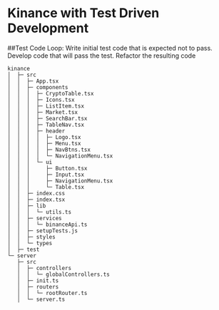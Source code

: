 # Kinance with Test Driven Development 

##Test Code Loop:
Write initial test code that is expected not to pass.
Develop code that will pass the test.
Refactor the resulting code
```
kinance
│  ├─ src
│  │  ├─ App.tsx
│  │  ├─ components
│  │  │  ├─ CryptoTable.tsx
│  │  │  ├─ Icons.tsx
│  │  │  ├─ ListItem.tsx
│  │  │  ├─ Market.tsx
│  │  │  ├─ SearchBar.tsx
│  │  │  ├─ TableNav.tsx
│  │  │  ├─ header
│  │  │  │  ├─ Logo.tsx
│  │  │  │  ├─ Menu.tsx
│  │  │  │  ├─ NavBtns.tsx
│  │  │  │  └─ NavigationMenu.tsx
│  │  │  └─ ui
│  │  │     ├─ Button.tsx
│  │  │     ├─ Input.tsx
│  │  │     ├─ NavigationMenu.tsx
│  │  │     └─ Table.tsx
│  │  ├─ index.css
│  │  ├─ index.tsx
│  │  ├─ lib
│  │  │  └─ utils.ts
│  │  ├─ services
│  │  │  └─ binanceApi.ts
│  │  ├─ setupTests.js
│  │  ├─ styles
│  │  └─ types
│  ├─ test
└─ server
   ├─ src
   │  ├─ controllers
   │  │  └─ globalControllers.ts
   │  ├─ init.ts
   │  ├─ routers
   │  │  └─ rootRouter.ts
   │  └─ server.ts

```